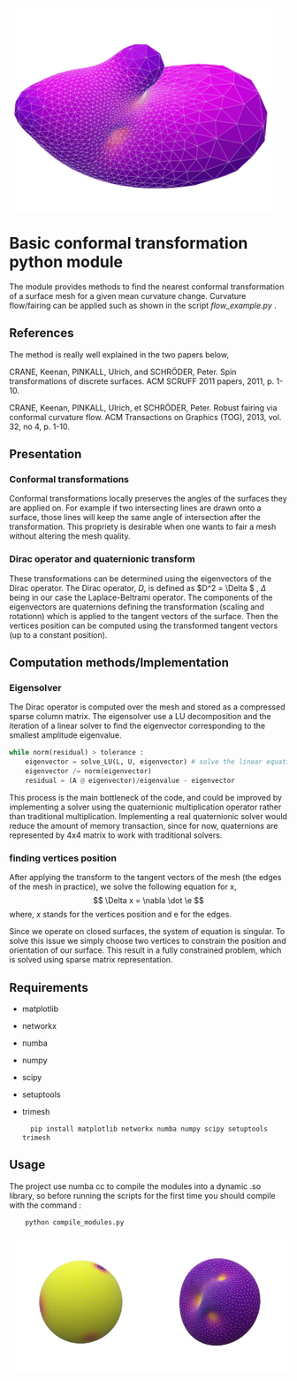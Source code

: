 ![example of flow](animation_crop.gif)
# Basic conformal transformation python module  

The module provides methods to find the nearest conformal transformation of a surface mesh for a given mean curvature change.
Curvature flow/fairing can be applied such as shown in the script *flow_example.py* .

## References
The method is really well explained in the two papers below,

CRANE, Keenan, PINKALL, Ulrich, and SCHRÖDER, Peter. Spin transformations of discrete surfaces. ACM SCRUFF 2011 papers, 2011, p. 1-10.

CRANE, Keenan, PINKALL, Ulrich, et SCHRÖDER, Peter. Robust fairing via conformal curvature flow. ACM Transactions on Graphics (TOG), 2013, vol. 32, no 4, p. 1-10.

## Presentation
### Conformal transformations
Conformal transformations locally preserves the angles of the surfaces they are applied on. 
For example if two intersecting lines are drawn onto a surface, those lines will keep the same angle of intersection after the transformation.
This propriety is desirable when one wants to fair a mesh without altering the mesh quality.

### Dirac operator and quaternionic transform
These transformations can be determined using the eigenvectors of the Dirac operator.
The Dirac operator, $D$, is defined as $D^2 = \Delta $ , $\Delta$ being in our case the Laplace-Beltrami operator.
The components of the eigenvectors are quaternions defining the transformation (scaling and rotationn) which is applied to the tangent vectors of the surface.
Then the vertices position can be computed using the transformed tangent vectors (up to a constant position).

## Computation methods/Implementation
### Eigensolver
The Dirac operator is computed over the mesh and stored as a compressed sparse column matrix.
The eigensolver use a LU decomposition and the iteration of a linear solver to find the eigenvector corresponding to the smallest amplitude eigenvalue.
```py
while norm(residual) > tolerance :
    eigenvector = solve_LU(L, U, eigenvector) # solve the linear equation LU x = eigenvector
    eigenvector /= norm(eigenvector)
    residual = (A @ eigenvector)/eigenvalue - eigenvector 
```

This process is the main bottleneck of the code, and could be improved by implementing a solver using the quaternionic multiplication operator rather than traditional multiplication.
Implementing a real quaternionic solver would reduce the amount of memory transaction, since for now, quaternions are represented by 4x4 matrix to work with traditional solvers. 

### finding vertices position
After applying the transform to the tangent vectors of the mesh (the edges of the mesh in practice),
we solve the following equation for x, 
$$ \Delta x = \nabla \dot \e $$
where, $x$ stands for the vertices position and e for the edges.

Since we operate on closed surfaces, the system of equation is singular.
To solve this issue we simply choose two vertices to constrain the position and orientation of our surface.
This result in a fully constrained problem, which is solved using sparse matrix representation.


## Requirements
- matplotlib
- networkx
- numba
- numpy
- scipy
- setuptools
- trimesh

        pip install matplotlib networkx numba numpy scipy setuptools trimesh


## Usage
The project use numba cc to compile the modules into a dynamic .so library, 
so before running the scripts for the first time you should compile with the command :
        
        python compile_modules.py

![example](ballfig.png)

